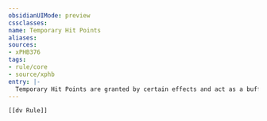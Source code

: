 ```yaml
---
obsidianUIMode: preview
cssclasses:
name: Temporary Hit Points
aliases:
sources:
- xPHB376
tags:
- rule/core
- source/xphb
entry: |-
  Temporary Hit Points are granted by certain effects and act as a buffer against losing real Hit Points.
---
```


```meta-bind-embed
[[dv Rule]]
```